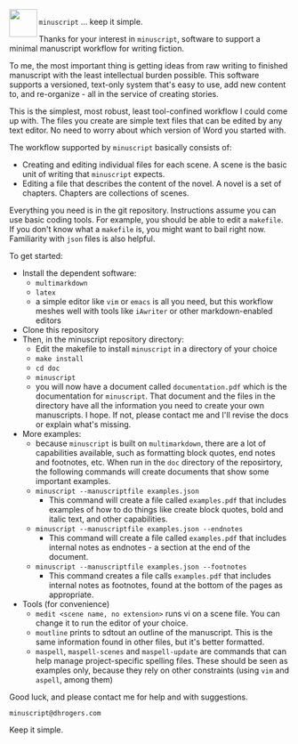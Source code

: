 <img src="https://github.com/moonimal/minuscript/blob/master/doc/img/minuscript.png" width="50" align="left">

`minuscript` ... keep it simple.

Thanks for your interest in `minuscript`, software to support a minimal manuscript workflow for writing fiction.

To me, the most important thing is getting ideas from raw writing to finished manuscript with the least intellectual burden possible. This software supports a versioned, text-only system that's easy to use, add new content to, and re-organize - all in the service of creating stories. 

This is the simplest, most robust, least tool-confined workflow I could come up with. The files you create are simple text files that can be edited by any text editor. No need to worry about which version of Word you started with.

The workflow supported by `minuscript` basically consists of:

- Creating and editing individual files for each scene. A scene is the basic unit of writing that `minuscript` expects.
- Editing a file that describes the content of the novel. A novel is a set of chapters. Chapters are collections of scenes. 

Everything you need is in the git repository. Instructions assume you can use 
basic coding tools. For example, you should be able to edit a 
`makefile`. If you don't know what a `makefile` is, you might want to bail right now. Familiarity with `json` files is also helpful.

To get started:

- Install the dependent software:
    - `multimarkdown`
    - `latex`
    - a simple editor like `vim` or `emacs` is all you need, but this workflow
      meshes well with tools like `iAwriter` or other markdown-enabled editors
- Clone this repository
- Then, in the minuscript repository directory:
    - Edit the makefile to install `minuscript` in a directory of your choice
    - `make install`
    - `cd doc `
    - `minuscript`
    - you will now have a document called `documentation.pdf` which is the 
      documentation for `minuscript`. That document and the files in the 
      directory have all the information you need to create your own 
      manuscripts. I hope. If not, please contact me and I'll revise the docs 
      or explain what's missing.
- More examples:
    - because `minuscript` is built on `multimarkdown`, there are a lot of
      capabilities available, such as formatting block quotes, end notes 
      and footnotes, etc. When run in the `doc` directory of the reposirtory, the following commands will create documents that show some important examples. 
    - `minuscript --manuscriptfile examples.json` 
        - This command will create a file called `examples.pdf` that includes 
          examples of how to do things like create block quotes, bold and 
          italic text, and other capabilities.
    - `minuscript --manuscriptfile examples.json --endnotes` 
        - This command will create a file called `examples.pdf` that includes 
          internal notes as endnotes - a section at the end of the document.
    - `minuscript --manuscriptfile examples.json --footnotes` 
        - This command creates a file calls `examples.pdf` that includes 
          internal notes as footnotes, found at the bottom of the pages as 
          appropriate.
- Tools (for convenience)
    - `medit <scene name, no extension>` runs vi on a scene file. You can change it to run the editor of your choice.
    - `moutline` prints to sdtout an outline of the manuscript. This is the same information found in other files, but it's better formatted.
    - `maspell`, `maspell-scenes` and `maspell-update` are commands that can
      help manage project-specific spelling files. These should be seen as
      examples only, because they rely on other constraints (using `vim` and
      `aspell`, among them)

Good luck, and please contact me for help and with suggestions.

    minuscript@dhrogers.com

Keep it simple.
